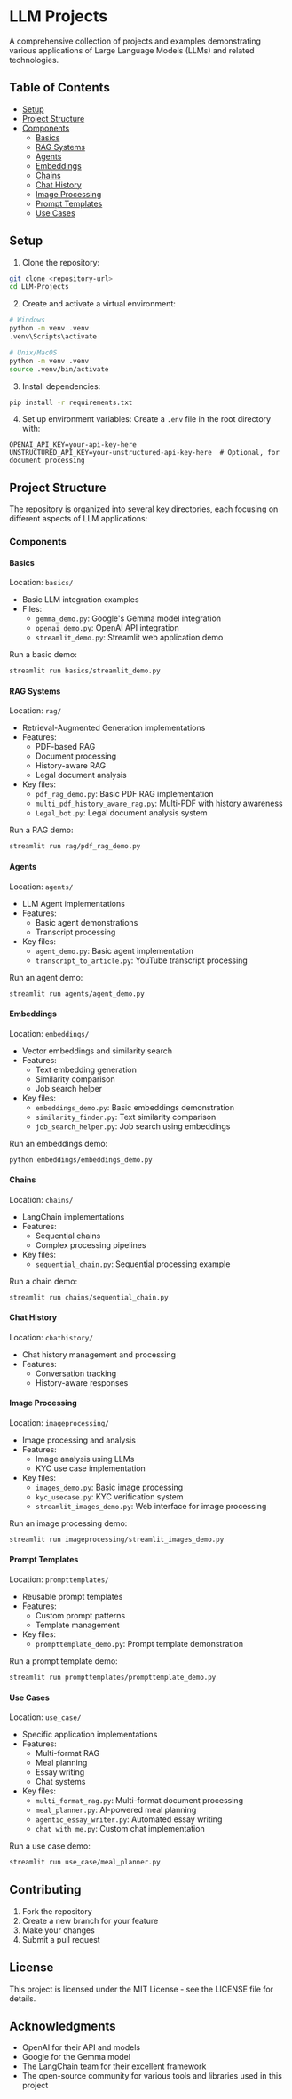 # LLM Projects

A comprehensive collection of projects and examples demonstrating various applications of Large Language Models (LLMs) and related technologies.

## Table of Contents
- [Setup](#setup)
- [Project Structure](#project-structure)
- [Components](#components)
  - [Basics](#basics)
  - [RAG Systems](#rag-systems)
  - [Agents](#agents)
  - [Embeddings](#embeddings)
  - [Chains](#chains)
  - [Chat History](#chat-history)
  - [Image Processing](#image-processing)
  - [Prompt Templates](#prompt-templates)
  - [Use Cases](#use-cases)

## Setup

1. Clone the repository:
```bash
git clone <repository-url>
cd LLM-Projects
```

2. Create and activate a virtual environment:
```bash
# Windows
python -m venv .venv
.venv\Scripts\activate

# Unix/MacOS
python -m venv .venv
source .venv/bin/activate
```

3. Install dependencies:
```bash
pip install -r requirements.txt
```

4. Set up environment variables:
Create a `.env` file in the root directory with:
```
OPENAI_API_KEY=your-api-key-here
UNSTRUCTURED_API_KEY=your-unstructured-api-key-here  # Optional, for document processing
```

## Project Structure

The repository is organized into several key directories, each focusing on different aspects of LLM applications:

### Components

#### Basics
Location: `basics/`
- Basic LLM integration examples
- Files:
  - `gemma_demo.py`: Google's Gemma model integration
  - `openai_demo.py`: OpenAI API integration
  - `streamlit_demo.py`: Streamlit web application demo

Run a basic demo:
```bash
streamlit run basics/streamlit_demo.py
```

#### RAG Systems
Location: `rag/`
- Retrieval-Augmented Generation implementations
- Features:
  - PDF-based RAG
  - Document processing
  - History-aware RAG
  - Legal document analysis
- Key files:
  - `pdf_rag_demo.py`: Basic PDF RAG implementation
  - `multi_pdf_history_aware_rag.py`: Multi-PDF with history awareness
  - `Legal_bot.py`: Legal document analysis system

Run a RAG demo:
```bash
streamlit run rag/pdf_rag_demo.py
```

#### Agents
Location: `agents/`
- LLM Agent implementations
- Features:
  - Basic agent demonstrations
  - Transcript processing
- Key files:
  - `agent_demo.py`: Basic agent implementation
  - `transcript_to_article.py`: YouTube transcript processing

Run an agent demo:
```bash
streamlit run agents/agent_demo.py
```

#### Embeddings
Location: `embeddings/`
- Vector embeddings and similarity search
- Features:
  - Text embedding generation
  - Similarity comparison
  - Job search helper
- Key files:
  - `embeddings_demo.py`: Basic embeddings demonstration
  - `similarity_finder.py`: Text similarity comparison
  - `job_search_helper.py`: Job search using embeddings

Run an embeddings demo:
```bash
python embeddings/embeddings_demo.py
```

#### Chains
Location: `chains/`
- LangChain implementations
- Features:
  - Sequential chains
  - Complex processing pipelines
- Key files:
  - `sequential_chain.py`: Sequential processing example

Run a chain demo:
```bash
streamlit run chains/sequential_chain.py
```

#### Chat History
Location: `chathistory/`
- Chat history management and processing
- Features:
  - Conversation tracking
  - History-aware responses

#### Image Processing
Location: `imageprocessing/`
- Image processing and analysis
- Features:
  - Image analysis using LLMs
  - KYC use case implementation
- Key files:
  - `images_demo.py`: Basic image processing
  - `kyc_usecase.py`: KYC verification system
  - `streamlit_images_demo.py`: Web interface for image processing

Run an image processing demo:
```bash
streamlit run imageprocessing/streamlit_images_demo.py
```

#### Prompt Templates
Location: `prompttemplates/`
- Reusable prompt templates
- Features:
  - Custom prompt patterns
  - Template management
- Key files:
  - `prompttemplate_demo.py`: Prompt template demonstration

Run a prompt template demo:
```bash
streamlit run prompttemplates/prompttemplate_demo.py
```

#### Use Cases
Location: `use_case/`
- Specific application implementations
- Features:
  - Multi-format RAG
  - Meal planning
  - Essay writing
  - Chat systems
- Key files:
  - `multi_format_rag.py`: Multi-format document processing
  - `meal_planner.py`: AI-powered meal planning
  - `agentic_essay_writer.py`: Automated essay writing
  - `chat_with_me.py`: Custom chat implementation

Run a use case demo:
```bash
streamlit run use_case/meal_planner.py
```

## Contributing

1. Fork the repository
2. Create a new branch for your feature
3. Make your changes
4. Submit a pull request

## License

This project is licensed under the MIT License - see the LICENSE file for details.

## Acknowledgments

- OpenAI for their API and models
- Google for the Gemma model
- The LangChain team for their excellent framework
- The open-source community for various tools and libraries used in this project 